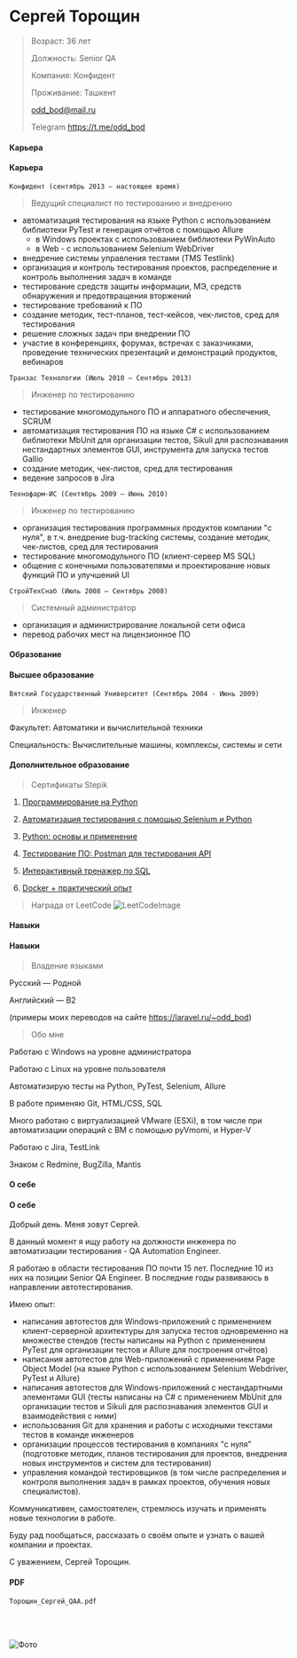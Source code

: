 # Сергей Торощин

> Возраст: 36 лет
>
> Должность: Senior QA
>
> Компания: Конфидент
>
> Проживание: Ташкент
>
> odd_bod@mail.ru
>
> Telegram https://t.me/odd_bod

<!-- tabs:start -->

#### **Карьера**

#### Карьера

```
Конфидент (cентябрь 2013 — настоящее время)
```

> Ведущий специалист по тестированию и внедрению

- автоматизация тестирования на языке Python с использованием библиотеки PyTest и генерация отчётов с помощью Allure
  - в Windows проектах с использованием библиотеки PyWinAuto
  - в Web - с использованием Selenium WebDriver
- внедрение системы управления тестами (TMS Testlink)
- организация и контроль тестирования проектов, распределение и контроль выполнения задач в команде
- тестирование cредств защиты информации, МЭ, средств обнаружения и предотвращения вторжений
- тестирование требований к ПО
- создание методик, тест-планов, тест-кейсов, чек-листов, сред для тестирования
- решение сложных задач при внедрении ПО
- участие в конференциях, форумах, встречах с заказчиками, проведение технических презентаций и демонстраций продуктов, вебинаров


```
Транзас Технологии (Июль 2010 — Сентябрь 2013)
```

> Инженер по тестированию

- тестирование многомодульного ПО и аппаратного обеспечения, SCRUM
- автоматизация тестирования ПО на языке С# с использованием библиотеки MbUnit для организации тестов, Sikuli для распознавания нестандартных элементов GUI, инструмента для запуска тестов Gallio
- создание методик, чек-листов, сред для тестирования
- ведение запросов в Jira

```
Технофарм-ИС (Сентябрь 2009 — Июнь 2010)
```

> Инженер по тестированию

- организация тестирования программных продуктов компании "с нуля", в т.ч. внедрение bug-tracking системы, создание методик, чек-листов, сред для тестирования
- тестирование многомодульного ПО (клиент-сервер MS SQL)
- общение с конечными пользователями и проектирование новых функций ПО и улучшений UI

```
СтройТехСнаб (Июль 2008 — Сентябрь 2008)
```

> Cистемный администратор

- организация и администрирование локальной сети офиса
- перевод рабочих мест на лицензионное ПО


#### **Образование**

#### Высшее образование

```
Вятский Государственный Университет (Сентябрь 2004 - Июнь 2009)
```

> Инженер

Факультет: Автоматики и вычислительной техники

Специальность: Вычислительные машины, комплексы, системы и сети

#### Дополнительное образование

> Сертификаты Stepik

1) [Программирование на Python](https://stepik.org/cert/1030018)

2) [Автоматизация тестирования с помощью Selenium и Python](https://stepik.org/cert/1749825)

3) [Python: основы и применение](https://stepik.org/cert/1057326)

4) [Тестирование ПО: Postman для тестирования API](https://stepik.org/cert/1892452)

5) [Интерактивный тренажер по SQL](https://stepik.org/cert/1882215)

6) [Docker + практический опыт](https://stepik.org/cert/1951074)

> Награда от LeetCode
![LeetCodeImage](/resources/LeetCode50days2023.png ':size=50%')

#### **Навыки**

#### Навыки

> Владение языками

Русский — Родной

Английский — B2

(примеры моих переводов на сайте https://laravel.ru/~odd_bod)

> Обо мне	

Работаю с Windows на уровне администратора

Работаю с Linux на уровне пользователя

Автоматизирую тесты на Python, PyTest, Selenium, Allure

В работе применяю Git, HTML/CSS, SQL

Много работаю с виртуализацией VMware (ESXi), в том числе при автоматизации операций с ВМ с помощью pyVmomi, и Hyper-V

Работаю с Jira, TestLink

Знаком с Redmine, BugZilla, Mantis


#### **О себе**

#### О себе

Добрый день.
Меня зовут Сергей.

В данный момент я ищу работу на должности инженера по автоматизации тестирования - QA Automation Engineer.

Я работаю в области тестирования ПО почти 15 лет.
Последние 10 из них на позиции Senior QA Engineer.
В последние годы развиваюсь в направлении автотестирования.

Имею опыт:
- написания автотестов для Windows-приложений с применением клиент-серверной архитектуры для запуска тестов одновременно на множестве стендов (тесты написаны на Python с применением PyTest для организации тестов и Allure для построения отчётов)
- написания автотестов для Web-приложений с применением Page Object Model (на языке Python с использованием Selenium Webdriver, PyTest и Allure)
- написания автотестов для Windows-приложений с нестандартными элементами GUI (тесты написаны на C# с применением MbUnit для организации тестов и Sikuli для распознавания элементов GUI и взаимодействия с ними)
- использования Git для хранения и работы с исходными текстами тестов в команде инженеров
- организации процессов тестирования в компаниях "с нуля" (подготовке методик, планов тестирования для проектов, внедрения новых инструментов и систем для тестирования)
- управления командой тестировщиков (в том числе распределения и контроля выполнения задач в рамках проектов, обучения новых специалистов).

Коммуникативен, самостоятелен, стремлюсь изучать и применять новые технологии в работе.

Буду рад пообщаться, рассказать о своём опыте и узнать о вашей компании и проектах.

С уважением, 
Сергей Торощин.



#### **PDF**

```pdf
Торощин_Сергей_QAA.pdf
``` 

<!-- tabs:end -->

<!-- slide:break-68 -->

<br>
<br>

![Фото](/resources/avatar.jpg ':size=33%')
